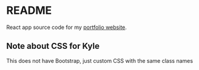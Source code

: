 # README

React app source code for my [portfolio website](https://kylerego.net).

## Note about CSS for Kyle

This does not have Bootstrap, just custom CSS with the same class names